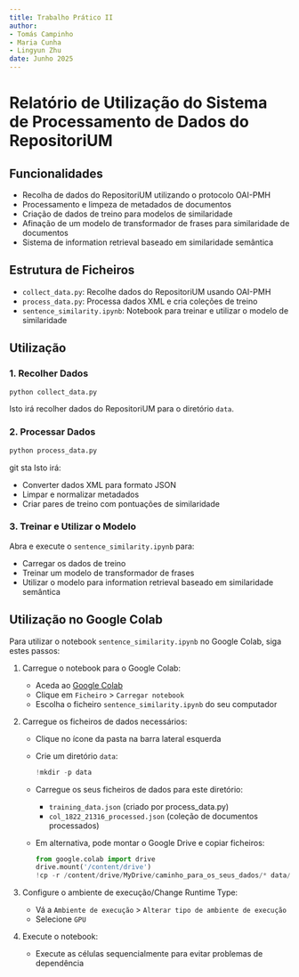 ```yaml
---
title: Trabalho Prático II
author: 
- Tomás Campinho
- Maria Cunha
- Lingyun Zhu
date: Junho 2025
---
```


# Relatório de Utilização do Sistema de Processamento de Dados do RepositoriUM

## Funcionalidades

- Recolha de dados do RepositoriUM utilizando o protocolo OAI-PMH
- Processamento e limpeza de metadados de documentos
- Criação de dados de treino para modelos de similaridade
- Afinação de um modelo de transformador de frases para similaridade de documentos
- Sistema de information retrieval baseado em similaridade semântica

## Estrutura de Ficheiros

- `collect_data.py`: Recolhe dados do RepositoriUM usando OAI-PMH
- `process_data.py`: Processa dados XML e cria coleções de treino
- `sentence_similarity.ipynb`: Notebook para treinar e utilizar o modelo de similaridade

## Utilização

### 1. Recolher Dados

```bash
python collect_data.py
```

Isto irá recolher dados do RepositoriUM para o diretório `data`.

### 2. Processar Dados

```bash
python process_data.py
```
git sta
Isto irá:
- Converter dados XML para formato JSON
- Limpar e normalizar metadados
- Criar pares de treino com pontuações de similaridade

### 3. Treinar e Utilizar o Modelo

Abra e execute o `sentence_similarity.ipynb` para:
- Carregar os dados de treino
- Treinar um modelo de transformador de frases
- Utilizar o modelo para information retrieval baseado em similaridade semântica

## Utilização no Google Colab

Para utilizar o notebook `sentence_similarity.ipynb` no Google Colab, siga estes passos:

1. Carregue o notebook para o Google Colab:
   - Aceda ao [Google Colab](https://colab.research.google.com/)
   - Clique em `Ficheiro` > `Carregar notebook`
   - Escolha o ficheiro `sentence_similarity.ipynb` do seu computador

2. Carregue os ficheiros de dados necessários:
   - Clique no ícone da pasta na barra lateral esquerda
   - Crie um diretório `data`:
     ```python
     !mkdir -p data
     ```
   - Carregue os seus ficheiros de dados para este diretório:
     - `training_data.json` (criado por process_data.py)
     - `col_1822_21316_processed.json` (coleção de documentos processados)
   
   - Em alternativa, pode montar o Google Drive e copiar ficheiros:
     ```python
     from google.colab import drive
     drive.mount('/content/drive')
     !cp -r /content/drive/MyDrive/caminho_para_os_seus_dados/* data/
     ```

3. Configure o ambiente de execução/Change Runtime Type:
   - Vá a `Ambiente de execução` > `Alterar tipo de ambiente de execução`
   - Selecione `GPU`

4. Execute o notebook:
   - Execute as células sequencialmente para evitar problemas de dependência
